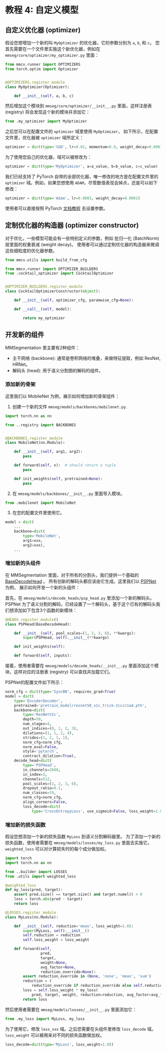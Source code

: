 # 教程 4: 自定义模型

## 自定义优化器 (optimizer)

假设您想增加一个新的叫 `MyOptimizer` 的优化器，它的参数分别为 `a`, `b`, 和 `c`。
您首先需要在一个文件里实施这个新优化器，例如在 `mmseg/core/optimizer/my_optimizer.py` 里面：

```python
from mmcv.runner import OPTIMIZERS
from torch.optim import Optimizer


@OPTIMIZERS.register_module
class MyOptimizer(Optimizer):

    def __init__(self, a, b, c)

```

然后增加这个模块到 `mmseg/core/optimizer/__init__.py` 里面，这样注册表 (registry) 将会发现这个新的模块并添加它：

```python
from .my_optimizer import MyOptimizer
```

之后您可以在配置文件的 `optimizer` 域里使用 `MyOptimizer`，
如下所示，在配置文件里，优化器被 `optimizer` 域所定义：

```python
optimizer = dict(type='SGD', lr=0.02, momentum=0.9, weight_decay=0.0001)
```

为了使用您自己的优化器，域可以被修改为：

```python
optimizer = dict(type='MyOptimizer', a=a_value, b=b_value, c=c_value)
```

我们已经支持了 PyTorch 自带的全部优化器，唯一修改的地方是在配置文件里的 `optimizer` 域。例如，如果您想使用 `ADAM`，尽管数值表现会掉点，还是可以如下修改：

```python
optimizer = dict(type='Adam', lr=0.0003, weight_decay=0.0001)
```

使用者可以直接按照 PyTorch [文档教程](https://pytorch.org/docs/stable/optim.html?highlight=optim#module-torch.optim) 去设置参数。

## 定制优化器的构造器 (optimizer constructor)

对于优化，一些模型可能会有一些特别定义的参数，例如 批归一化 (BatchNorm) 层里面的权重衰减 (weight decay)。
使用者可以通过定制优化器的构造器来微调这些细粒度的优化器参数。

```python
from mmcv.utils import build_from_cfg

from mmcv.runner import OPTIMIZER_BUILDERS
from .cocktail_optimizer import CocktailOptimizer


@OPTIMIZER_BUILDERS.register_module
class CocktailOptimizerConstructor(object):

    def __init__(self, optimizer_cfg, paramwise_cfg=None):

    def __call__(self, model):

        return my_optimizer

```

## 开发新的组件

MMSegmentation 里主要有2种组件：

- 主干网络 (backbone): 通常是卷积网络的堆叠，来做特征提取，例如 ResNet, HRNet。
- 解码头 (head): 用于语义分割图的解码的组件。

### 添加新的骨架

这里我们以 MobileNet 为例，展示如何增加新的骨架组件：

1. 创建一个新的文件 `mmseg/models/backbones/mobilenet.py`.

```python
import torch.nn as nn

from ..registry import BACKBONES


@BACKBONES.register_module
class MobileNet(nn.Module):

    def __init__(self, arg1, arg2):
        pass

    def forward(self, x):  # should return a tuple
        pass

    def init_weights(self, pretrained=None):
        pass
```

2. 在 `mmseg/models/backbones/__init__.py` 里面导入模块。

```python
from .mobilenet import MobileNet
```

3. 在您的配置文件里使用它。

```python
model = dict(
    ...
    backbone=dict(
        type='MobileNet',
        arg1=xxx,
        arg2=xxx),
    ...
```

### 增加新的头组件

在 MMSegmentation 里面，对于所有的分割头，我们提供一个基础的 [BaseDecodeHead](https://github.com/open-mmlab/mmsegmentation/blob/master/mmseg/models/decode_heads/decode_head.py) 。
所有创新的解码头都应该由它生成。这里我们以 [PSPNet](https://arxiv.org/abs/1612.01105) 为例，
展示如何开发一个新的头组件：

首先，在 `mmseg/models/decode_heads/psp_head.py` 里添加一个新的解码头。
PSPNet 为了语义分割的解码，已经设置了一个解码头，基于这个已有的解码头我们想添加如下包含3个函数的新模块：

```python
@HEADS.register_module()
class PSPHead(BaseDecodeHead):

    def __init__(self, pool_scales=(1, 2, 3, 6), **kwargs):
        super(PSPHead, self).__init__(**kwargs)

    def init_weights(self):

    def forward(self, inputs):

```

接着，使用者需要在 `mmseg/models/decode_heads/__init__.py` 里面添加这个模块，这样对应的注册表 (registry) 可以查找并加载它们。

PSPNet的配置文件如下所示：

```python
norm_cfg = dict(type='SyncBN', requires_grad=True)
model = dict(
    type='EncoderDecoder',
    pretrained='pretrain_model/resnet50_v1c_trick-2cccc1ad.pth',
    backbone=dict(
        type='ResNetV1c',
        depth=50,
        num_stages=4,
        out_indices=(0, 1, 2, 3),
        dilations=(1, 1, 2, 4),
        strides=(1, 2, 1, 1),
        norm_cfg=norm_cfg,
        norm_eval=False,
        style='pytorch',
        contract_dilation=True),
    decode_head=dict(
        type='PSPHead',
        in_channels=2048,
        in_index=3,
        channels=512,
        pool_scales=(1, 2, 3, 6),
        dropout_ratio=0.1,
        num_classes=19,
        norm_cfg=norm_cfg,
        align_corners=False,
        loss_decode=dict(
            type='CrossEntropyLoss', use_sigmoid=False, loss_weight=1.0)))

```

### 增加新的损失函数

假设您想添加一个新的损失函数 `MyLoss` 到语义分割解码器里。
为了添加一个新的损失函数，使用者需要在 `mmseg/models/losses/my_loss.py` 里面去实施它。
`weighted_loss` 可以对计算损失时的每个成分做加权。

```python
import torch
import torch.nn as nn

from ..builder import LOSSES
from .utils import weighted_loss

@weighted_loss
def my_loss(pred, target):
    assert pred.size() == target.size() and target.numel() > 0
    loss = torch.abs(pred - target)
    return loss

@LOSSES.register_module
class MyLoss(nn.Module):

    def __init__(self, reduction='mean', loss_weight=1.0):
        super(MyLoss, self).__init__()
        self.reduction = reduction
        self.loss_weight = loss_weight

    def forward(self,
                pred,
                target,
                weight=None,
                avg_factor=None,
                reduction_override=None):
        assert reduction_override in (None, 'none', 'mean', 'sum')
        reduction = (
            reduction_override if reduction_override else self.reduction)
        loss = self.loss_weight * my_loss(
            pred, target, weight, reduction=reduction, avg_factor=avg_factor)
        return loss
```

然后使用者需要在 `mmseg/models/losses/__init__.py` 里面添加它：

```python
from .my_loss import MyLoss, my_loss

```

为了使用它，修改 `loss_xxx` 域。之后您需要在头组件里修改 `loss_decode` 域。
`loss_weight` 可以被用来对不同的损失函数做加权。

```python
loss_decode=dict(type='MyLoss', loss_weight=1.0))
```
